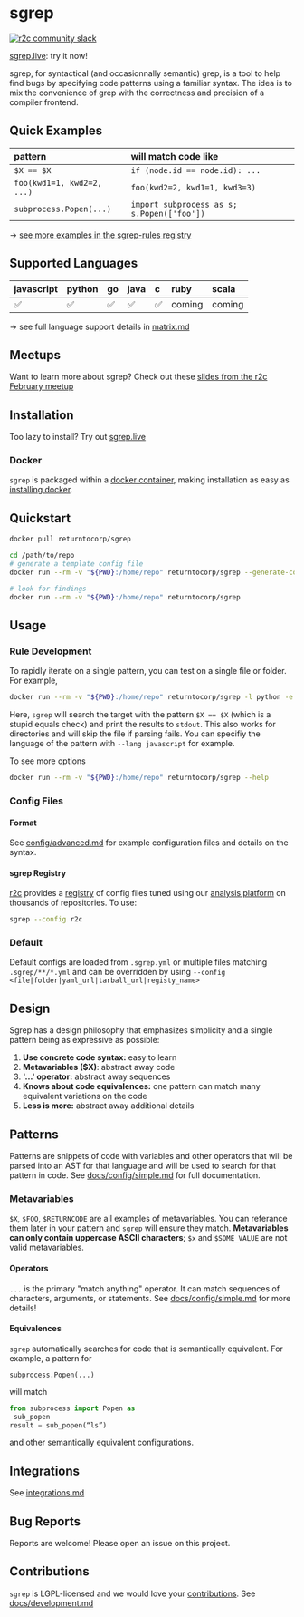 # sgrep

[![r2c community slack](https://img.shields.io/badge/r2c_slack-join-brightgreen?style=for-the-badge&logo=slack&labelColor=4A154B)](https://join.slack.com/t/r2c-community/shared_invite/enQtNjU0NDYzMjAwODY4LWE3NTg1MGNhYTAwMzk5ZGRhMjQ2MzVhNGJiZjI1ZWQ0NjQ2YWI4ZGY3OGViMGJjNzA4ODQ3MjEzOWExNjZlNTA)

[sgrep.live](https://sgrep.live/): try it now!

sgrep, for syntactical \(and occasionnally semantic\) grep, is a tool to help find bugs by specifying code patterns using a familiar syntax. The idea is to mix the convenience of grep with the correctness and precision of a compiler frontend.

## Quick Examples

| **pattern** | **will match code like** |
| :--- | :--- |
| `$X == $X` | `if (node.id == node.id): ...` |
| `foo(kwd1=1, kwd2=2, ...)` | `foo(kwd2=2, kwd1=1, kwd3=3)` |
| `subprocess.Popen(...)` | `import subprocess as s; s.Popen(['foo'])` |

→ [see more examples in the sgrep-rules registry](https://github.com/returntocorp/sgrep-rules)

## Supported Languages

| **javascript** | **python** | **go** | **java** | **c** | **ruby** | **scala** |
| :--- | :--- | :--- | :--- | :--- | :--- | :--- |
| ✅ | ✅ | ✅ | ✅ | ✅ | coming | coming |

→ see full language support details in [matrix.md](docs/matrix.md)

## Meetups

Want to learn more about sgrep? Check out these [slides from the r2c February meetup](https://r2c.dev/sgrep-public2.pdf)

## Installation

Too lazy to install? Try out [sgrep.live](https://sgrep.live)

### Docker

`sgrep` is packaged within a [docker container](https://hub.docker.com/r/returntocorp/sgrep), making installation as easy as [installing docker](https://docs.docker.com/install/).

## Quickstart

```bash
docker pull returntocorp/sgrep

cd /path/to/repo
# generate a template config file
docker run --rm -v "${PWD}:/home/repo" returntocorp/sgrep --generate-config

# look for findings
docker run --rm -v "${PWD}:/home/repo" returntocorp/sgrep
```

## Usage

### Rule Development

To rapidly iterate on a single pattern, you can test on a single file or folder. For example,

```bash
docker run --rm -v "${PWD}:/home/repo" returntocorp/sgrep -l python -e '$X == $X' path/to/file.py
```

Here, `sgrep` will search the target with the pattern `$X == $X` \(which is a stupid equals check\) and print the results to `stdout`. This also works for directories and will skip the file if parsing fails. You can specifiy the language of the pattern with `--lang javascript` for example.

To see more options

```bash
docker run --rm -v "${PWD}:/home/repo" returntocorp/sgrep --help
```

### Config Files

#### Format

See [config/advanced.md](docs/config/advanced.md) for example configuration files and details on the syntax.

#### sgrep Registry

[r2c](https://r2c.dev) provides a [registry](https://github.com/returntocorp/sgrep-rules) of config files tuned using our [analysis platform](https://app.r2c.dev) on thousands of repositories. To use:

```bash
sgrep --config r2c
```

### Default

Default configs are loaded from `.sgrep.yml` or multiple files matching `.sgrep/**/*.yml` and can be overridden by using `--config <file|folder|yaml_url|tarball_url|registy_name>`

## Design

Sgrep has a design philosophy that emphasizes simplicity and a single pattern being as expressive as possible:

1. **Use concrete code syntax:** easy to learn
2. **Metavariables \($X\)**: abstract away code
3. **'...' operator:** abstract away sequences
4. **Knows about code equivalences:** one pattern can match many equivalent variations on the code
5. **Less is more:** abstract away additional details

## Patterns

Patterns are snippets of code with variables and other operators that will be parsed into an AST for that language and will be used to search for that pattern in code. See [docs/config/simple.md](docs/config/simple.md) for full documentation.

### Metavariables

`$X`, `$FOO`, `$RETURNCODE` are all examples of metavariables. You can referance them later in your pattern and `sgrep` will ensure they match. **Metavariables can only contain uppercase ASCII characters**; `$x` and `$SOME_VALUE` are not valid metavariables.

#### Operators

`...` is the primary "match anything" operator. It can match sequences of characters, arguments, or statements. See [docs/config/simple.md](docs/config/simple.md) for more details!

#### Equivalences

`sgrep` automatically searches for code that is semantically equivalent. For example, a pattern for

```text
subprocess.Popen(...)
```

will match

```python
from subprocess import Popen as
 sub_popen
result = sub_popen(“ls”)
```

and other semantically equivalent configurations.

## Integrations

See [integrations.md](docs/integrations.md)

## Bug Reports

Reports are welcome! Please open an issue on this project.

## Contributions

`sgrep` is LGPL-licensed and we would love your [contributions](https://github.com/returntocorp/sgrep/tree/f92e3b4a12f0fcd659e787894ef3de0619f21419/docs/CONTRIBUTING.md). See [docs/development.md](docs/development.md)
